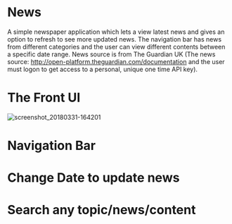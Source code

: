 # News
A simple newspaper application which lets a view latest news and gives an option to refresh to see more updated news. The navigation bar has news from different categories and the user can view different contents between a specific date range. News source is from The Guardian UK (The news source: http://open-platform.theguardian.com/documentation and the user must logon to get access to a personal, unique one time API key).

# The Front UI 
![screenshot_20180331-164201](https://user-images.githubusercontent.com/24915905/38162685-6e76f76a-3503-11e8-9adf-07f37c9bae84.jpg)

# Navigation Bar

# Change Date to update news

# Search any topic/news/content
